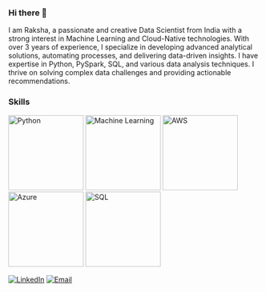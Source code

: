 ### Hi there 👋
I am Raksha, a passionate and creative Data Scientist from India with a strong interest in Machine Learning and Cloud-Native technologies. With over 3 years of experience, I specialize in developing advanced analytical solutions, automating processes, and delivering data-driven insights. I have expertise in Python, PySpark, SQL, and various data analysis techniques. I thrive on solving complex data challenges and providing actionable recommendations.

### Skills
<p align="left">
    <img src="https://lordicon.com/icons/wired/outline/1322-python-code-language.gif" alt="Python" style="width: 150px; height: 150px;"/>
    <img src="https://images.creativefabrica.com/products/700x/c37d302f-2e07-4115-b65f-c8d00b5e5463/1826621-7.jpg" alt="Machine Learning" style="width: 150px; height: 150px;"/>
    <img src="https://raw.githubusercontent.com/shrey6162/AWS/main/aws.png" alt="AWS" style="width: 150px; height: 150px;"/>
    <img src="https://cdn.dribbble.com/users/528264/screenshots/10765125/media/8b2b28c63e70f79c766b7e9ac9b8cfb4.png" alt="Azure" style="width: 150px; height: 150px;"/>
    <img src="https://cdnl.iconscout.com/lottie/premium/thumb/sql-file-document-9353048-7650402.gif" alt="SQL" style="width: 150px; height: 150px;"/>
</p>

[![LinkedIn](https://img.shields.io/badge/LinkedIn-Profile-blue)](https://www.linkedin.com/in/rakshajain)
[![Email](https://img.shields.io/badge/Email-rakshajain511%40gmail.com-red)](mailto:rakshajain511@gmail.com)

